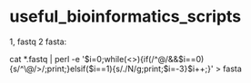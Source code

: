 # useful_bioinformatics_scripts

1, fastq 2 fasta:

cat *.fastq | perl -e '$i=0;while(<>){if(/^\@/&&$i==0){s/^\@/>/;print;}elsif($i==1){s/./N/g;print;$i=-3}$i++;}' > fasta
